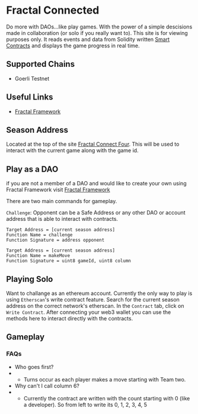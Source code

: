 # Fractal Connected

Do more with DAOs...like play games. With the power of a simple descisions made in collaboration (or solo if you really want to). This site is for viewing purposes only. It reads events and data from Solidity written [Smart Contracts](https://github.com/curiousity-labs/b3-curious-games/blob/main/packages/b3-curious-contracts/contracts/ConnectFour.sol) and displays the game progress in real time.

## Supported Chains
- Goerli Testnet

## Useful Links
- [Fractal Framework](https://app.dev.fractalframework.xyz/)

## Season Address
Located at the top of the site [Fractal Connect Four](https://fractal-connect-four.netlify.app/). This will be used to interact with the current game along with the game id.

## Play as a DAO

if you are not a member of a DAO and would like to create your own using Fractal Framework visit [Fractal Framework](https://app.dev.fractalframework.xyz/)

There are two main commands for gameplay.

`Challenge`: Opponent can be a Safe Address or any other DAO or account address that is able to interact with contracts.
```shell
Target Address = [current season address]
Function Name = challenge
Function Signature = address opponent
```

```shell
Target Address = [current season address]
Function Name = makeMove
Function Signature = uint8 gameId, uint8 column
```

## Playing Solo
Want to challange as an ethereum account. Currently the only way to play is using `Etherscan`'s write contract feature. Search for the current season address on the correct network's etherscan. In the `Contract` tab, click on `Write Contract`. After connecting your web3 wallet you can use the methods here to interact directly with the contracts.

## Gameplay
### FAQs
- Who goes first?
- - Turns occur as each player makes a move starting with Team two. 
- Why can't I call column 6?
- - Currently the contract are written with the count starting with 0 (like a developer). So from left to write its 0, 1, 2, 3, 4, 5


